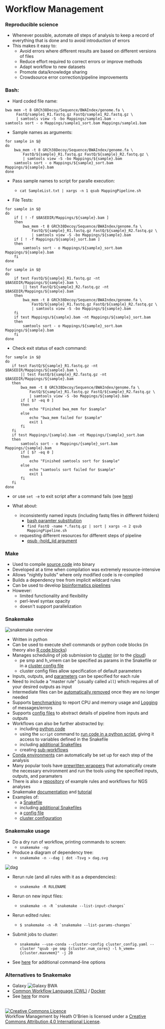 # Workflow Management

### Reproducible science
- Whenever possible, automate *all* steps of analysis to keep a record of everything that is done and to avoid introduction of errors
- This makes it easy to:
    - Avoid errors where different results are based on different versions of files
    - Reduce effort required to correct errors or improve methods
    - Adapt workflow to new datasets
    - Promote data/knowledge sharing
    - Crowdsource error correction/pipeline improvements

### Bash:
- Hard coded file name:

```
bwa mem -t 8 GRCh38Decoy/Sequence/BWAIndex/genome.fa \ 
     FastQ/sample1_R1.fastq.gz FastQ/sample1_R2.fastq.gz \
     | samtools view -S -bo Mappings/sample1.bam -
samtools sort - o Mappings/sample1_sort.bam Mappings/sample1.bam
```
         
- Sample names as arguments:

```
for sample in $@
do
    bwa_mem -t 8 GRCh38Decoy/Sequence/BWAIndex/genome.fa \
        FastQ/${sample}_R1.fastq.gz FastQ/${sample}_R2.fastq.gz \
        | samtools view -S -bo Mappings/${sample}.bam
    samtools sort - o Mappings/${sample}_sort.bam Mappings/${sample}.bam
done
```

- Pass sample names to script for paralle execution:
    - ```cat SampleList.txt | xargs -n 1 qsub MappingPipeline.sh```
    
- File Tests:

```
for sample in $@
do
    if [ ! -f $BASEDIR/Mappings/${sample}.bam ]
    then
        bwa_mem -t 8 GRCh38Decoy/Sequence/BWAIndex/genome.fa \
            FastQ/${sample}_R1.fastq.gz FastQ/${sample}_R2.fastq.gz \
            | samtools view -S -bo Mappings/${sample}.bam
    if [ ! -f Mappings/${sample}_sort.bam ]
    then
        samtools sort - o Mappings/${sample}_sort.bam Mappings/${sample}.bam
    fi
done
```

```
for sample in $@
do
    if test FastQ/${sample}_R1.fastq.gz -nt $BASEDIR/Mappings/${sample}.bam \
        || test FastQ/${sample}_R2.fastq.gz -nt $BASEDIR/Mappings/${sample}.bam
    then
        bwa_mem -t 8 GRCh38Decoy/Sequence/BWAIndex/genome.fa \
            FastQ/${sample}_R1.fastq.gz FastQ/${sample}_R2.fastq.gz \
            | samtools view -S -bo Mappings/${sample}.bam
    fi
    if test Mappings/${sample}.bam -nt Mappings/${sample}_sort.bam
    then
        samtools sort - o Mappings/${sample}_sort.bam Mappings/${sample}.bam
    fi
done
```

- Check exit status of each command:

```
for sample in $@
do
   if test FastQ/${sample}_R1.fastq.gz -nt $BASEDIR/Mappings/${sample}.bam \
       || test FastQ/${sample}_R2.fastq.gz -nt $BASEDIR/Mappings/${sample}.bam
   then
       bwa_mem -t 8 GRCh38Decoy/Sequence/BWAIndex/genome.fa \
           FastQ/${sample}_R1.fastq.gz FastQ/${sample}_R2.fastq.gz \
           | samtools view -S -bo Mappings/${sample}.bam
       if [ $? -eq 0 ]
       then
           echo "Finished bwa_mem for $sample"
       else
           echo "bwa_mem failed for $sample"
           exit 1
       fi
   fi
   if test Mappings/{sample}.bam -nt Mappings/{sample}_sort.bam
   then
       samtools sort - o Mappings/{sample}_sort.bam Mappings/{sample}.bam
       if [ $? -eq 0 ]
       then
           echo "Finished samtools sort for $sample"
       else
           echo "samtools sort failed for $sample"
           exit 1
       fi
   fi
done

```
- or use ```set -e``` to exit script after a command fails (see [here](http://www.davidpashley.com/articles/writing-robust-shell-scripts))

- What about:
    - inconsistently named inputs (including fastq files in different folders)
        - [bash paramter substitution](http://www.tldp.org/LDP/LG/issue18/bash.html)
        - ```find FastQ -name *.fastq.gz | sort | xargs -n 2 qsub MappingPipeline.sh```
    - requesting different resources for different steps of pipeline
        - [qsub -hold_jid argument](https://stackoverflow.com/questions/11525214/wait-for-set-of-qsub-jobs-to-complete)

### Make
- Used to compile [source code](https://github.com/alexdobin/STAR/tree/master/source) into binary
- Developed at a time when compilation was extremely resource-intensive
- Allows "nightly builds" where only modified code is re-compiled
- Builds a dependency tree from implicit wildcard rules
- Can be used to develop [bioinformatics pipelines](https://swcarpentry.github.io/make-novice)
- However: 
    - limited functionality and flexibility
    - perl-level syntax opacity
    - doesn't support parallelization
    
### Snakemake
![snakemake overview](https://snakemake.readthedocs.io/en/stable/_images/idea.png)
- Written in python
- Can be used to execute shell commands or python code blocks (in theory also [R code blocks](http://snakemake.readthedocs.io/en/stable/snakefiles/utils.html#scripting-with-r))
- Manages scheduling of job submission to [cluster](http://snakemake.readthedocs.io/en/stable/executable.html#cluster-execution) (or to the [cloud](http://snakemake.readthedocs.io/en/stable/executable.html#cloud-support))
    - pe smp and h_vmem can be specified as params in the Snakefile or in a [cluster config file](http://snakemake.readthedocs.io/en/stable/snakefiles/configuration.html#cluster-configuration)
    - cluster config files allow specification of default parameters
- Inputs, outputs, and [parameters](http://snakemake.readthedocs.io/en/stable/tutorial/advanced.html#step-4-rule-parameters) can be specified for each rule
- Need to include a "master rule" (usually called ```all```) which requires all of your desired outputs as input
- Intermediate files can be [automatically removed](http://snakemake.readthedocs.io/en/stable/tutorial/advanced.html#step-6-temporary-and-protected-files) once they are no longer needed
- Supports [benchmarking](http://snakemake.readthedocs.io/en/stable/tutorial/additional_features.html#benchmarking) to report CPU and memory usage and [Logging](http://snakemake.readthedocs.io/en/stable/tutorial/advanced.html#step-5-logging) of messages/errors
- Supports [config files](http://snakemake.readthedocs.io/en/stable/snakefiles/configuration.html) to abstract details of pipeline from inputs and outputs
- Workflows can also be further abstracted by:
    - including [python code](http://snakemake.readthedocs.io/en/stable/project_info/faq.html#i-want-to-import-some-helper-functions-from-another-python-file-is-that-possible)
    - using the ```script``` command to [run code in a python script](http://snakemake.readthedocs.io/en/stable/tutorial/additional_features.html#using-custom-scripts), giving it access to variables defined in the Snakefile
    - including [additional Snakefiles](http://snakemake.readthedocs.io/en/stable/snakefiles/modularization.html#includes)
    - creating [sub-workflows](http://snakemake.readthedocs.io/en/stable/snakefiles/modularization.html#sub-workflows)
- [Conda environments](http://snakemake.readthedocs.io/en/stable/snakefiles/deployment.html#integrated-package-management) can automatically be set up for each step of the analysis
- Many popular tools have [prewritten wrappers](https://snakemake-wrappers.readthedocs.io/en/stable) that automatically create the necessary environment and run the tools using the specified inputs, outputs, and paramaters
- There is also a [repository](https://bitbucket.org/johanneskoester/snakemake-workflows) of example rules and workflows for NGS analyses
- Snakemake [documentation](https://snakemake.readthedocs.io/en/stable) and [tutorial](https://snakemake.readthedocs.io/en/stable/tutorial/tutorial.html)
- Examples of:
    - a [Snakefile](https://github.com/hobrien/RNAseqTools/blob/master/Benchmarking/Snakefile)
    - including [additional Snakefiles](https://github.com/hobrien/RNAseqTools/blob/master/Benchmarking/bamQC)
    - a [config file](https://github.com/hobrien/RNAseqTools/blob/master/Benchmarking/config.yaml)
    - [cluster configuration](https://github.com/hobrien/RNAseqTools/blob/master/Benchmarking/cluster_config.yaml)

### Snakemake usage
- Do a dry run of workflow, printing commands to screen:
    - ```snakemake -np```
- Produce a diagram of dependency tree:
    - ```snakemake -n --dag | dot -Tsvg > dag.svg```

![dag](https://github.com/hobrien/RNAseqTools/blob/master/Benchmarking/dag.png?raw=true)

- Rerun rule (and all rules with it as a dependencies):
    - ```snakemake -R RULENAME```
- Rerun on new input files:
    - ```snakemake -n -R `snakemake --list-input-changes` ```
- Rerun edited rules:
    - ```$ snakemake -n -R `snakemake --list-params-changes` ```
- Submit jobs to cluster:
    - ```snakemake --use-conda --cluster-config cluster_config.yaml --cluster "qsub -pe smp {cluster.num_cores} -l h_vmem={cluster.maxvmem}" -j 20```

- See [here](http://snakemake.readthedocs.io/en/stable/api_reference/snakemake.html) for additional command-line options
### Alternatives to Snakemake
- Galaxy
![Galaxy BWA](http://galaxy.southgreen.fr/galaxy/static/style/cleaning_mapping_workflow_2.png)
- [Common Workflow Language (CWL)](https://github.com/common-workflow-language) / [Docker](https://www.docker.com/what-docker)
- See [here](https://academic.oup.com/bib/article-lookup/doi/10.1093/bib/bbw020) for more

<br>
<a rel="license" href="http://creativecommons.org/licenses/by/4.0/"><img alt="Creative Commons Licence" style="border-width:0" src="https://i.creativecommons.org/l/by/4.0/88x31.png" /></a><br /><span xmlns:dct="http://purl.org/dc/terms/" href="http://purl.org/dc/dcmitype/Text" property="dct:title" rel="dct:type">Workflow Management</span> by <span xmlns:cc="http://creativecommons.org/ns#" property="cc:attributionName">Heath O'Brien</span> is licensed under a <a rel="license" href="http://creativecommons.org/licenses/by/4.0/">Creative Commons Attribution 4.0 International License</a>.
